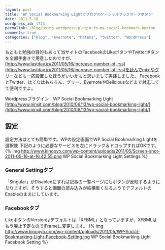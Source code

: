 ```yaml
---
layout: post
title: 'WP Social Bookmarking Lightでブログのソーシャルブックマークボタン'
date: 2011-5-16
wordpress_id: 1723
permalink: /blog/using-wordpress-plugin-fo-my-social-bookmark-button
comments: true
categories: ["blog", "evernote", "hatena", "twitter", "WordPress"]
---
```

もともと勉強の目的もあって当サイトのFacebookのLikeボタンやTwitterボタンを全部手書きで用意したのですが、
[http://www.lastday.jp/2011/05/16/increase-number-of-rss](http://www.lastday.jp/2011/05/16/increase-number-of-rss)を読んでmixiやグリーなども一応設置したほうがいいかもと思いまして実践しました。
FacebookとTwitter、はてなはもちろん、グリー、EvernoteやDeliciousなどまで対応してて便利ですよ。

Wordpressプラグイン：WP Social Bookmarking Light
[http://www.ninxit.com/blog/2010/06/13/wp-social-bookmarking-light/](http://www.ninxit.com/blog/2010/06/13/wp-social-bookmarking-light/)

## 設定
設定方法はとても簡単です。WPの設定画面でWP Social Bookmarking Lightを選択肢
下記のように必要なサービスを左にドラッグ＆ドロップすればOKです。
{% img http://www.kinopyo.com/wp-content/uploads/2011/05/Screen-shot-2011-05-16-at-16.42.55.png WP Social Bookmarking Light Settings %}

### General Settingタブ
「Singular」がDisabledにすれば記事の一覧ページにもボタンが反映するようになりますが、そうすると画面の読み込みが結構重くなるようでデフォルトのEnableのままにしています。

### Facebookタブ
LikeボタンのVersionはデフォルトは「XFBML」となっていますが、XFBMLはもう廃止予定なのでiFrameに変更します。
{% img http://www.kinopyo.com/wp-content/uploads/2011/05/WP-Social-Bookmarking-Light-Facebook-Setting.jpg WP Social Bookmarking Light Facebook Setting %}
